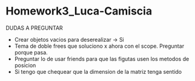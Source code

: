 # Homework3_Luca-Camiscia

DUDAS A PREGUNTAR
- Crear objetos vacios para deserealizar -> Si 
- Tema de doble frees que soluciono x ahora con el scope. Preguntar porque pasa. 
- Preguntar lo de usar friends para que las figutas usen los metodos de posicion
- Si tengo que chequear que la dimension de la matriz tenga sentido